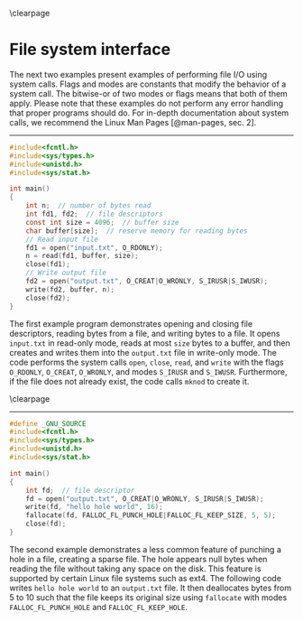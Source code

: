 \clearpage

# File system interface
The next two examples present examples of performing file I/O using system calls.
Flags and modes are constants that modify the behavior of a system call.
The bitwise-or of two modes or flags means that both of them apply.
Please note that these examples do not perform any error handling that proper programs should do.
For in-depth documentation about system calls, we recommend the Linux Man Pages [@man-pages, sec. 2].

---

```c
#include<fcntl.h>
#include<sys/types.h>
#include<unistd.h>
#include<sys/stat.h>

int main()
{
    int n;  // number of bytes read
    int fd1, fd2;  // file descriptors
    const int size = 4096;  // buffer size
    char buffer[size];  // reserve memory for reading bytes
    // Read input file
    fd1 = open("input.txt", O_RDONLY);
    n = read(fd1, buffer, size);
    close(fd1);
    // Write output file
    fd2 = open("output.txt", O_CREAT|O_WRONLY, S_IRUSR|S_IWUSR);
    write(fd2, buffer, n);
    close(fd2);
}
```

The first example program demonstrates opening and closing file descriptors, reading bytes from a file, and writing bytes to a file.
It opens `input.txt` in read-only mode, reads at most `size` bytes to a buffer, and then creates and writes them into the `output.txt` file in write-only mode.
The code performs the system calls `open`, `close`, `read`, and `write` with the flags `O_RDONLY`, `O_CREAT`, `O_WRONLY`, and modes `S_IRUSR` and `S_IWUSR`.
Furthermore, if the file does not already exist, the code calls `mknod` to create it.

\clearpage

---

```c
#define _GNU_SOURCE
#include<fcntl.h>
#include<sys/types.h>
#include<unistd.h>
#include<sys/stat.h>

int main()
{
    int fd;  // file descriptor
    fd = open("output.txt", O_CREAT|O_WRONLY, S_IRUSR|S_IWUSR);
    write(fd, "hello hole world", 16);
    fallocate(fd, FALLOC_FL_PUNCH_HOLE|FALLOC_FL_KEEP_SIZE, 5, 5);
    close(fd);
}
```

The second example demonstrates a less common feature of punching a hole in a file, creating a sparse file.
The hole appears null bytes when reading the file without taking any space on the disk.
This feature is supported by certain Linux file systems such as ext4.
The following code writes `hello hole world` to an `output.txt` file.
It then deallocates bytes from 5 to 10 such that the file keeps its original size using `fallocate` with modes `FALLOC_FL_PUNCH_HOLE` and `FALLOC_FL_KEEP_HOLE`.

